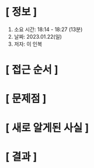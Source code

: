 # **[ 정보 ]**
1. 소요 시간: 18:14 - 18:27 (13분)
2. 날짜: 2023.01.22(일)
3. 저자: 이 인복

# **[ 접근 순서 ]**

# **[ 문제점 ]**

# **[ 새로 알게된 사실 ]**

# **[ 결과 ]**       

